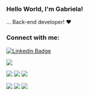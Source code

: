 ### Hello World, I'm Gabriela!


... Back-end developer! :heart:


### Connect with me:

[![Linkedin Badge](https://img.shields.io/badge/-LinkedIn-blue?style=flat-square&logo=Linkedin&logoColor=white&link=gabriela-braun/)](https://www.linkedin.com/in/gabriela-braun/)

<img src="https://github-readme-stats.vercel.app/api/top-langs/?username=gabrielaBraun">

<img src="https://img.shields.io/badge/HTML5-E34F26?style=for-the-badge&logo=html5&logoColor=white"> <img src="https://img.shields.io/badge/CSS3-1572B6?style=for-the-badge&logo=css3&logoColor=white"> <img src="https://img.shields.io/badge/JavaScript-323330?style=for-the-badge&logo=javascript&logoColor=F7DF1E">

<img src="https://img.shields.io/badge/PostgreSQL-316192?style=for-the-badge&logo=postgresql&logoColor=white"> <img src="https://img.shields.io/badge/Node.js-339933?style=for-the-badge&logo=nodedotjs&logoColor=white"> <img src="https://img.shields.io/badge/React-20232A?style=for-the-badge&logo=react&logoColor=61DAFB"> 
